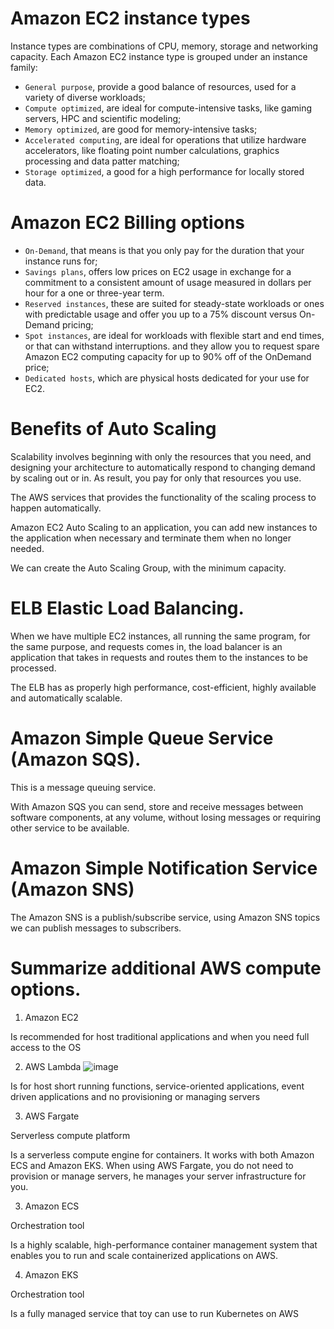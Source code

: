 # Amazon EC2 instance types

Instance types are combinations of CPU, memory, storage and networking capacity. Each Amazon EC2 instance type is grouped under an instance family:

- `General purpose`, provide a good balance of resources, used for a variety of diverse workloads;
- `Compute optimized`, are ideal for compute-intensive tasks, like gaming servers, HPC and scientific modeling;
- `Memory optimized`, are good for memory-intensive tasks;
- `Accelerated computing`, are ideal for operations that utilize hardware accelerators, like floating point number calculations, graphics processing and data patter matching;
- `Storage optimized`, a good for a high performance for locally stored data.

# Amazon EC2 Billing options
- `On-Demand`, that means is that you only pay for the duration that your instance runs for;
- `Savings plans`, offers low prices on EC2 usage in exchange for a commitment to a consistent amount of usage measured in dollars per hour for a one or three-year term.
- `Reserved instances`, these are suited for steady-state workloads or ones with predictable usage and offer you up to a 75% discount versus On-Demand pricing;
- `Spot instances`, are ideal for workloads with flexible start and end times, or that can withstand interruptions. and they allow you to request spare Amazon EC2 computing capacity for up to 90% off of the OnDemand price;
- `Dedicated hosts`, which are physical hosts dedicated for your use for EC2.

# Benefits of Auto Scaling

Scalability involves beginning with only the resources that you need, and designing your architecture to automatically respond to changing demand by scaling out or in. As result, you pay for only that resources you use.

The AWS services that provides the functionality of the scaling process to happen automatically.

Amazon EC2 Auto Scaling to an application, you can add new instances to the application when necessary and terminate them when no longer needed.

We can create the Auto Scaling Group, with the minimum capacity.

# ELB Elastic Load Balancing.

When we have multiple EC2 instances, all running the same program, for the same purpose, and requests comes in, the load balancer is an application that takes in requests and routes them to the instances to be processed.

The ELB has as properly high performance, cost-efficient, highly available and automatically scalable.

# Amazon Simple Queue Service (Amazon SQS).

This is a message queuing service.

With Amazon SQS you can send, store and receive messages between software components, at any volume, without losing messages or requiring other service to be available.

# Amazon Simple Notification Service (Amazon SNS)

The Amazon SNS is a publish/subscribe service, using Amazon SNS topics we can publish messages to subscribers.

# Summarize additional AWS compute options.
1. Amazon EC2

Is recommended for host traditional applications and when you need full access to the OS

2. AWS Lambda
![image](https://user-images.githubusercontent.com/13942355/128493915-debefb84-4d7e-4d11-94cc-4e1fdbf0f918.png)

Is for host short running functions, service-oriented applications, event driven applications and no provisioning or managing servers

3. AWS Fargate

Serverless compute platform

Is a serverless compute engine for containers. It works with both Amazon ECS and Amazon EKS. When using AWS Fargate, you do not need to provision or manage servers, he manages your server infrastructure for you.

3. Amazon ECS

Orchestration tool

Is a highly scalable, high-performance container management system that enables you to run and scale containerized applications on AWS.

4. Amazon EKS

Orchestration tool

Is a fully managed service that toy can use to run Kubernetes on AWS
